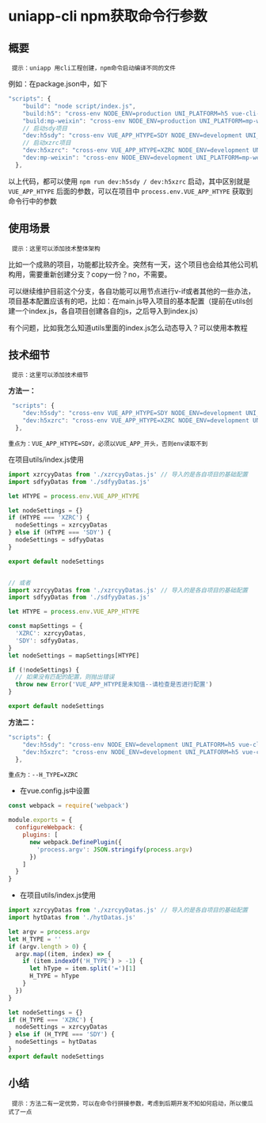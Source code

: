 # uniapp-cli npm获取命令行参数
## 概要

` 提示：uniapp 用cli工程创建，npm命令启动编译不同的文件`

例如：在package.json中，如下

```javascript
"scripts": {
    "build": "node script/index.js",
    "build:h5": "cross-env NODE_ENV=production UNI_PLATFORM=h5 vue-cli-service uni-build",
    "build:mp-weixin": "cross-env NODE_ENV=production UNI_PLATFORM=mp-weixin vue-cli-service uni-build",
    // 启动sdy项目
    "dev:h5sdy": "cross-env VUE_APP_HTYPE=SDY NODE_ENV=development UNI_PLATFORM=h5 vue-cli-service uni-serve",
    // 启动xzrc项目
    "dev:h5xzrc": "cross-env VUE_APP_HTYPE=XZRC NODE_ENV=development UNI_PLATFORM=h5 vue-cli-service uni-serve",
    "dev:mp-weixin": "cross-env NODE_ENV=development UNI_PLATFORM=mp-weixin vue-cli-service uni-build --watch"
  },
```
以上代码，都可以使用 `npm run dev:h5sdy / dev:h5xzrc` 启动，其中区别就是 `VUE_APP_HTYPE` 后面的参数，可以在项目中 `process.env.VUE_APP_HTYPE` 获取到命令行中的参数


## 使用场景

` 提示：这里可以添加技术整体架构`

比如一个成熟的项目，功能都比较齐全。突然有一天，这个项目也会给其他公司机构用，需要重新创建分支？copy一份？no，不需要。

可以继续维护目前这个分支，各自功能可以用节点进行v-if或者其他的一些办法，项目基本配置应该有的吧，比如：在main.js导入项目的基本配置（提前在utils创建一个index.js，各自项目创建各自的js，之后导入到index.js）

有个问题，比如我怎么知道utils里面的index.js怎么动态导入？可以使用本教程

## 技术细节
` 提示：这里可以添加技术细节`


**方法一：**

```javascript
 "scripts": {
    "dev:h5sdy": "cross-env VUE_APP_HTYPE=SDY NODE_ENV=development UNI_PLATFORM=h5 vue-cli-service uni-serve",
    "dev:h5xzrc": "cross-env VUE_APP_HTYPE=XZRC NODE_ENV=development UNI_PLATFORM=h5 vue-cli-service uni-serve",
  },
```
`重点为：VUE_APP_HTYPE=SDY，必须以VUE_APP_开头，否则env读取不到`

在项目utils/index.js使用

```javascript
import xzrcyyDatas from './xzrcyyDatas.js' // 导入的是各自项目的基础配置
import sdfyyDatas from './sdfyyDatas.js'

let HTYPE = process.env.VUE_APP_HTYPE

let nodeSettings = {}
if (HTYPE === 'XZRC') {
  nodeSettings = xzrcyyDatas
} else if (HTYPE === 'SDY') {
  nodeSettings = sdfyyDatas
}

export default nodeSettings


// 或者
import xzrcyyDatas from './xzrcyyDatas.js' // 导入的是各自项目的基础配置
import sdfyyDatas from './sdfyyDatas.js'

let HTYPE = process.env.VUE_APP_HTYPE

const mapSettings = {
  'XZRC': xzrcyyDatas,
  'SDY': sdfyyDatas,
}
let nodeSettings = mapSettings[HTYPE]

if (!nodeSettings) {
  // 如果没有匹配的配置，则抛出错误
  throw new Error('VUE_APP_HTYPE是未知值--请检查是否进行配置')
}

export default nodeSettings
```


**方法二：**

```javascript
"scripts": {
    "dev:h5sdy": "cross-env NODE_ENV=development UNI_PLATFORM=h5 vue-cli-service uni-serve --H_TYPE=SDY",
    "dev:h5xzrc": "cross-env NODE_ENV=development UNI_PLATFORM=h5 vue-cli-service uni-serve --H_TYPE=XZRC",
  },
```
`重点为：--H_TYPE=XZRC`

*	在vue.config.js中设置

```javascript
const webpack = require('webpack')

module.exports = {
  configureWebpack: {
    plugins: [
      new webpack.DefinePlugin({
        'process.argv': JSON.stringify(process.argv)
      })
    ]
  }
}

```

*	在项目utils/index.js使用

```javascript
import xzrcyyDatas from './xzrcyyDatas.js' // 导入的是各自项目的基础配置
import hytDatas from './hytDatas.js'

let argv = process.argv
let H_TYPE = ''
if (argv.length > 0) {
  argv.map((item, index) => {
    if (item.indexOf('H_TYPE') > -1) {
      let hType = item.split('=')[1]
      H_TYPE = hType
    }
  })
}

let nodeSettings = {}
if (H_TYPE === 'XZRC') {
  nodeSettings = xzrcyyDatas
} else if (H_TYPE === 'SDY') {
  nodeSettings = hytDatas
}
export default nodeSettings

```


## 小结
` 提示：方法二有一定优势，可以在命令行拼接参数，考虑到后期开发不知如何启动，所以傻瓜式了一点`

